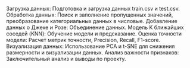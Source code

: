 Загрузка данных: Подготовка и загрузка данных train.csv и test.csv.
Обработка данных: Поиск и заполнение пропущенных значений, преобразование категориальных данных в числовые.
Добавление данных о Джеке и Розе: Объединение данных.
Модель K ближайших соседей (KNN): Обучение модели и предсказание.
Оценка точности модели: Расчет метрик точности, Precision, Recall, F1-score.
Визуализация данных: Использование PCA и t-SNE для снижения размерности и визуализации данных.
Анализ важности признаков: Заключительный анализ и выводы по проекту.
